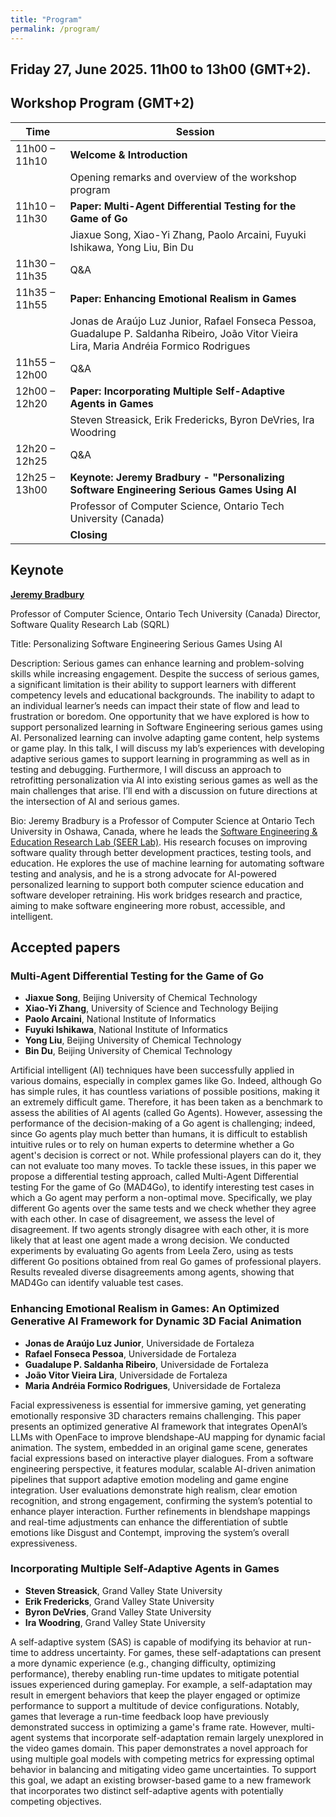 ```yaml
---
title: "Program"
permalink: /program/
---
```


## Friday 27, June 2025. 11h00 to 13h00 (GMT+2). 

## Workshop Program (GMT+2)

| Time              | Session                                                                 |
|-------------------|-------------------------------------------------------------------------|
| 11h00 – 11h10     | **Welcome & Introduction**                                              |
|                   | Opening remarks and overview of the workshop program                    |
| 11h10 – 11h30     | **Paper: Multi-Agent Differential Testing for the Game of Go**          |
|                   | Jiaxue Song, Xiao-Yi Zhang, Paolo Arcaini, Fuyuki Ishikawa, Yong Liu, Bin Du |
| 11h30 – 11h35     | Q&A                                                                     |
| 11h35 – 11h55     | **Paper: Enhancing Emotional Realism in Games**                         |
|                   | Jonas de Araújo Luz Junior, Rafael Fonseca Pessoa, Guadalupe P. Saldanha Ribeiro, João Vitor Vieira Lira, Maria Andréia Formico Rodrigues |
| 11h55 – 12h00     | Q&A                                                                     |
| 12h00 – 12h20     | **Paper: Incorporating Multiple Self-Adaptive Agents in Games**         |
|                   | Steven Streasick, Erik Fredericks, Byron DeVries, Ira Woodring         |
| 12h20 – 12h25     | Q&A                                                                     |
| 12h25 – 13h00     | **Keynote: Jeremy Bradbury - "Personalizing Software Engineering Serious Games Using AI**                                             |
|                   | Professor of Computer Science, Ontario Tech University (Canada)         |
|  | **Closing** | 



## Keynote

**[Jeremy Bradbury](https://www.sqrlab.ca/)**

Professor of Computer Science, Ontario Tech University (Canada)
Director, Software Quality Research Lab (SQRL)

Title: Personalizing Software Engineering Serious Games Using AI

Description: Serious games can enhance learning and problem-solving skills while increasing engagement. Despite the success of serious games, a significant limitation is their ability to support learners with different competency levels and educational backgrounds. The inability to adapt to an individual learner’s needs can impact their state of flow and lead to frustration or boredom. One opportunity that we have explored is how to support personalized learning in Software Engineering serious games using AI. Personalized learning can involve adapting game content, help systems or game play. In this talk, I will discuss my lab’s experiences with developing adaptive serious games to support learning in programming as well as in testing and debugging. Furthermore, I will discuss an approach to retrofitting personalization via AI into existing serious games as well as the main challenges that arise. I’ll end with a discussion on future directions at the intersection of AI and serious games.

Bio: Jeremy Bradbury is a Professor of Computer Science at Ontario Tech University in Oshawa, Canada, where he leads the [Software Engineering & Education Research Lab (SEER Lab)](https://www.seerlab.ca). His research focuses on improving software quality through better development practices, testing tools, and education. He explores the use of machine learning for automating software testing and analysis, and he is a strong advocate for AI-powered personalized learning to support both computer science education and software developer retraining. His work bridges research and practice, aiming to make software engineering more robust, accessible, and intelligent.

## Accepted papers

### Multi-Agent Differential Testing for the Game of Go

- **Jiaxue Song**, Beijing University of Chemical Technology
- **Xiao-Yi Zhang**, University of Science and Technology Beijing
- **Paolo Arcaini**, National Institute of Informatics
- **Fuyuki Ishikawa**, National Institute of Informatics
- **Yong Liu**, Beijing University of Chemical Technology
- **Bin Du**, Beijing University of Chemical Technology

Artificial intelligent (AI) techniques have been successfully applied in various domains, especially in complex games like Go. Indeed, although Go has simple rules, it has countless variations of possible positions, making it an extremely difficult game. Therefore, it has been taken as a benchmark to assess the abilities of AI agents (called Go Agents). However, assessing the performance of the decision-making of a Go agent is challenging; indeed, since Go agents play much better than humans, it is difficult to establish intuitive rules or to rely on human experts to determine whether a Go agent's decision is correct or not. While professional players can do it, they can not evaluate too many moves. To tackle these issues, in this paper we propose a differential testing approach, called Multi-Agent Differential testing For the game of Go (MAD4Go), to identify interesting test cases in which a Go agent may perform a non-optimal move. Specifically, we play different Go agents over the same tests and we check whether they agree with each other. In case of disagreement, we assess the level of disagreement. If two agents strongly disagree with each other, it is more likely that at least one agent made a wrong decision. We conducted experiments by evaluating Go agents from Leela Zero, using as tests different Go positions obtained from real Go games of professional players. Results revealed diverse disagreements among agents, showing that MAD4Go can identify valuable test cases.

### Enhancing Emotional Realism in Games: An Optimized Generative AI Framework for Dynamic 3D Facial Animation

- **Jonas de Araújo Luz Junior**, Universidade de Fortaleza
- **Rafael Fonseca Pessoa**, Universidade de Fortaleza
- **Guadalupe P. Saldanha Ribeiro**, Universidade de Fortaleza
- **João Vitor Vieira Lira**, Universidade de Fortaleza
- **Maria Andréia Formico Rodrigues**, Universidade de Fortaleza

Facial expressiveness is essential for immersive gaming, yet generating emotionally responsive 3D characters remains challenging. This paper presents an optimized generative AI framework that integrates OpenAI’s LLMs with OpenFace to improve blendshape-AU mapping for dynamic facial animation. The system, embedded in an original game scene, generates facial expressions based on interactive player dialogues. From a software engineering perspective, it features modular, scalable AI-driven animation pipelines that support adaptive emotion modeling and game engine integration. User evaluations demonstrate high realism, clear emotion recognition, and strong engagement, confirming the system’s potential to enhance player interaction. Further refinements in blendshape mappings and real-time adjustments can enhance the differentiation of subtle emotions like Disgust and Contempt, improving the system’s overall expressiveness.

### Incorporating Multiple Self-Adaptive Agents in Games

- **Steven Streasick**, Grand Valley State University
- **Erik Fredericks**, Grand Valley State University
- **Byron DeVries**, Grand Valley State University
- **Ira Woodring**, Grand Valley State University

A self-adaptive system (SAS) is capable of modifying its behavior at run-time to address uncertainty. For games, these self-adaptations can present a more dynamic experience (e.g., changing difficulty, optimizing performance), thereby enabling run-time updates to mitigate potential issues experienced during gameplay. For example, a self-adaptation may result in emergent behaviors that keep the player engaged or optimize performance to support a multitude of device configurations. Notably, games that leverage a run-time feedback loop have previously demonstrated success in optimizing a game's frame rate. However, multi-agent systems that incorporate self-adaptation remain largely unexplored in the video games domain.  This paper demonstrates a novel approach for using multiple goal models with competing metrics for expressing optimal behavior in balancing and mitigating video game uncertainties. To support this goal, we adapt an existing browser-based game to a new framework that incorporates two distinct self-adaptive agents with potentially competing objectives.
